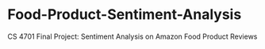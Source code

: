 # Food-Product-Sentiment-Analysis
CS 4701 Final Project: Sentiment Analysis on Amazon Food Product Reviews
